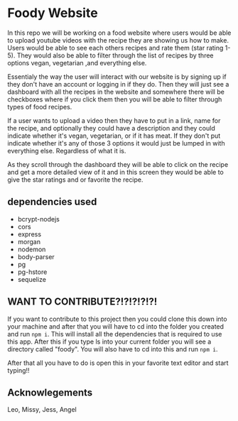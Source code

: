 # Foody Website

In this repo we will be working on a food website where users would be able to upload youtube videos with the recipe they are showing us how to make. Users would be able to see each others recipes and rate them (star rating 1-5). They would also be able to filter through the list of recipes by three options vegan, vegetarian ,and everything else. 

Essentialy the way the user will interact with our website is by signing up if they don't have an account or logging in if they do. Then they will just see a dashboard with all the recipes in the website and somewhere there will be checkboxes where if you click them then you will be able to filter through types of food recipes. 

If a user wants to upload a video then they have to put in a link, name for the recipe, and optionally they could have a description and they could indicate whether it's vegan, vegetarian, or if it has meat. If they don't put indicate whether it's any of those 3 options it would just be lumped in with everything else. Regardless of what it is. 

As they scroll through the dashboard they will be able to click on the recipe and get a more detailed view of it and in this screen they would be able to give the star ratings and or favorite the recipe.

## dependencies used
+ bcrypt-nodejs
+ cors 
+ express 
+ morgan 
+ nodemon 
+ body-parser
+ pg 
+ pg-hstore 
+ sequelize 

## WANT TO CONTRIBUTE?!?!?!?!?!
If you want to contribute to this project then you could clone this down into your machine and after that you will have to cd into the folder you created and run ```npm i```. This will install all the dependencies that is required to use this app. After this if you type ls into your current folder you will see a directory called "foody". You will also have to cd into this and run ```npm i```.

After that all you have to do is open this in your favorite text editor and start typing!!
## Acknowlegements 
Leo, Missy, Jess, Angel